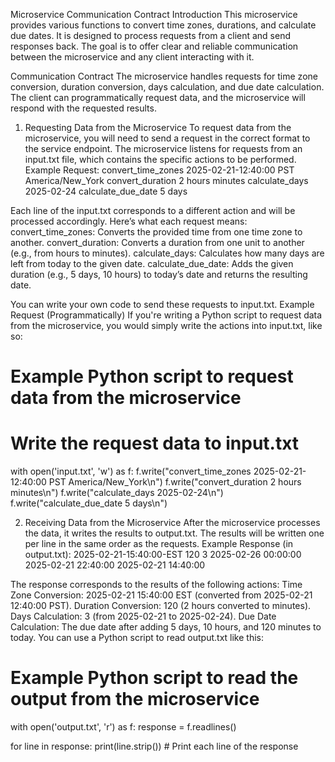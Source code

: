 Microservice Communication Contract
Introduction
This microservice provides various functions to convert time zones, durations, and calculate due dates. It is designed to process requests from a client and send responses back. The goal is to offer clear and reliable communication between the microservice and any client interacting with it.

Communication Contract
The microservice handles requests for time zone conversion, duration conversion, days calculation, and due date calculation. The client can programmatically request data, and the microservice will respond with the requested results.

1. Requesting Data from the Microservice
To request data from the microservice, you will need to send a request in the correct format to the service endpoint. The microservice listens for requests from an input.txt file, which contains the specific actions to be performed.
Example Request:
convert_time_zones 2025-02-21-12:40:00 PST America/New_York
convert_duration 2 hours minutes
calculate_days 2025-02-24
calculate_due_date 5 days

Each line of the input.txt corresponds to a different action and will be processed accordingly. Here’s what each request means:
convert_time_zones: Converts the provided time from one time zone to another.
convert_duration: Converts a duration from one unit to another (e.g., from hours to minutes).
calculate_days: Calculates how many days are left from today to the given date.
calculate_due_date: Adds the given duration (e.g., 5 days, 10 hours) to today’s date and returns the resulting date.

You can write your own code to send these requests to input.txt.
Example Request (Programmatically)
If you're writing a Python script to request data from the microservice, you would simply write the actions into input.txt, like so:
# Example Python script to request data from the microservice
# Write the request data to input.txt
with open('input.txt', 'w') as f:
    f.write("convert_time_zones 2025-02-21-12:40:00 PST America/New_York\n")
    f.write("convert_duration 2 hours minutes\n")
    f.write("calculate_days 2025-02-24\n")
    f.write("calculate_due_date 5 days\n")

2. Receiving Data from the Microservice
After the microservice processes the data, it writes the results to output.txt. The results will be written one per line in the same order as the requests.
Example Response (in output.txt):
2025-02-21-15:40:00-EST
120
3
2025-02-26 00:00:00
2025-02-21 22:40:00
2025-02-21 14:40:00

The response corresponds to the results of the following actions:
Time Zone Conversion: 2025-02-21 15:40:00 EST (converted from 2025-02-21 12:40:00 PST).
Duration Conversion: 120 (2 hours converted to minutes).
Days Calculation: 3 (from 2025-02-21 to 2025-02-24).
Due Date Calculation: The due date after adding 5 days, 10 hours, and 120 minutes to today.
You can use a Python script to read output.txt like this:
# Example Python script to read the output from the microservice

with open('output.txt', 'r') as f:
    response = f.readlines()

for line in response:
    print(line.strip())  # Print each line of the response
